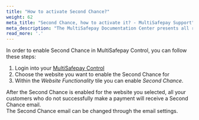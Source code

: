 ```yaml
---
title: "How to activate Second Chance?"
weight: 62
meta_title: "Second Chance, how to activate it? - MultiSafepay Support"
meta_description: "The MultiSafepay Documentation Center presents all relevant information about our Plugins and API. You can also find support pages for Payment Methods, Tools and General Questions as well as the contact details of our Support and Integration Teams."
read_more: '.'
---
```


In order to enable Second Chance in MultiSafepay Control, you can follow these steps:

1. Login into your [MultiSafepay Control](https://merchant.multisafepay.com)
2. Choose the website you want to enable the Second Chance for
3. Within the _Website Functionality_ tile you can enable _Second Chance_.

After the Second Chance is enabled for the website you selected, all your customers who do not successfully make a payment will receive a Second Chance email.  
The Second Chance email can be changed through the email settings.
